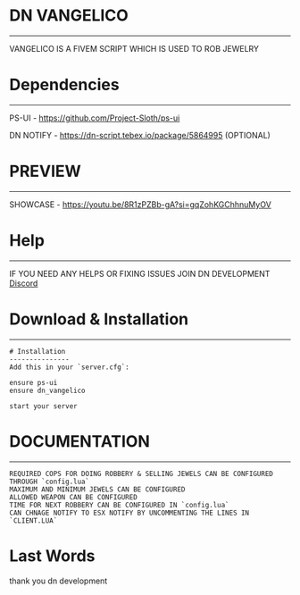 # DN VANGELICO
----------------
VANGELICO  IS A FIVEM SCRIPT WHICH IS USED TO ROB JEWELRY

# Dependencies
--------------
PS-UI - https://github.com/Project-Sloth/ps-ui 

DN NOTIFY - https://dn-script.tebex.io/package/5864995 (OPTIONAL)

# PREVIEW
----------------
SHOWCASE - https://youtu.be/8R1zPZBb-gA?si=gqZohKGChhnuMyOV

# Help
-------
IF YOU NEED ANY HELPS OR FIXING ISSUES JOIN DN DEVELOPMENT [Discord](https://discord.gg/eqsZkck8Wc)
  

# Download & Installation
--------------------------

```
# Installation
---------------
Add this in your `server.cfg`:
```
```
ensure ps-ui
ensure dn_vangelico
```
```
start your server
```

# DOCUMENTATION
--------------------------
```
REQUIRED COPS FOR DOING ROBBERY & SELLING JEWELS CAN BE CONFIGURED THROUGH `config.lua`
MAXIMUM AND MINIMUM JEWELS CAN BE CONFIGURED
ALLOWED WEAPON CAN BE CONFIGURED
TIME FOR NEXT ROBBERY CAN BE CONFIGURED IN `config.lua`
CAN CHNAGE NOTIFY TO ESX NOTIFY BY UNCOMMENTING THE LINES IN `CLIENT.LUA`

```
# Last Words

thank you 
dn development 
